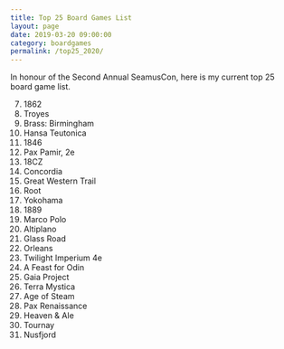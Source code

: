 ```yaml
---
title: Top 25 Board Games List
layout: page
date: 2019-03-20 09:00:00
category: boardgames
permalink: /top25_2020/
---
```


In honour of the Second Annual SeamusCon, here is my current top 25 board game list.

7.  1862
1.  Troyes
5.  Brass: Birmingham
6.  Hansa Teutonica
4.  1846
3.  Pax Pamir, 2e
7.  18CZ
2.  Concordia
9.  Great Western Trail
1.  Root
10. Yokohama
8.  1889
9.  Marco Polo
11. Altiplano
12. Glass Road
9.  Orleans
1.  Twilight Imperium 4e
1.  A Feast for Odin
1.  Gaia Project
1.  Terra Mystica
1.  Age of Steam
1.  Pax Renaissance
1.  Heaven & Ale
1.  Tournay
25.  Nusfjord

